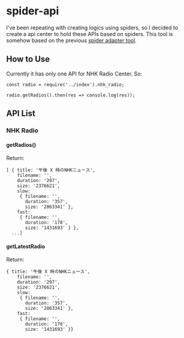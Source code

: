 # spider-api
I've been repeating with creating logics using spiders, so I decided to create a api center to hold these APIs based on spiders. This tool is somehow based on the previous [spider adapter tool](https://www.npmjs.com/package/spider-adapters).

## How to Use
Currently it has only one API for NHK Radio Center. So:
```
const radio = require('../index').nhk_radio;

radio.getRadios().then(res => console.log(res));
```

## API List

### NHK Radio
#### getRadios()
Return:
```
[ { title: '午後 X 時のNHKニュース',
    filename: '',
    duration: '297',
    size: '2376621',
    slow: 
     { filename: '',
       duration: '357',
       size: '2863341' },
    fast: 
     { filename: '',
       duration: '178',
       size: '1431693' } },
  ...]
```
#### getLatestRadio
Return:
```
{ title: '午後 X 時のNHKニュース',
    filename: '',
    duration: '297',
    size: '2376621',
    slow: 
     { filename: '',
       duration: '357',
       size: '2863341' },
    fast: 
     { filename: '',
       duration: '178',
       size: '1431693' }}
```
